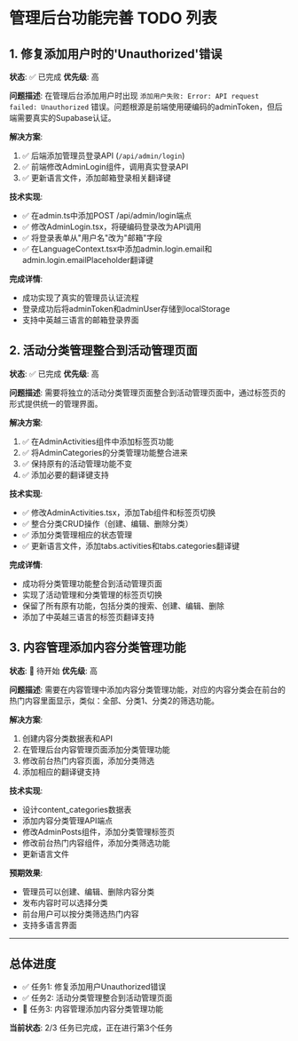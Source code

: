 # 管理后台功能完善 TODO 列表

## 1. 修复添加用户时的'Unauthorized'错误
**状态**: ✅ 已完成
**优先级**: 高

**问题描述**:
在管理后台添加用户时出现 `添加用户失败: Error: API request failed: Unauthorized` 错误。问题根源是前端使用硬编码的adminToken，但后端需要真实的Supabase认证。

**解决方案**:
1. ✅ 后端添加管理员登录API (`/api/admin/login`)
2. ✅ 前端修改AdminLogin组件，调用真实登录API
3. ✅ 更新语言文件，添加邮箱登录相关翻译键

**技术实现**:
- ✅ 在admin.ts中添加POST /api/admin/login端点
- ✅ 修改AdminLogin.tsx，将硬编码登录改为API调用
- ✅ 将登录表单从"用户名"改为"邮箱"字段
- ✅ 在LanguageContext.tsx中添加admin.login.email和admin.login.emailPlaceholder翻译键

**完成详情**:
- 成功实现了真实的管理员认证流程
- 登录成功后将adminToken和adminUser存储到localStorage
- 支持中英越三语言的邮箱登录界面

## 2. 活动分类管理整合到活动管理页面
**状态**: ✅ 已完成
**优先级**: 高

**问题描述**:
需要将独立的活动分类管理页面整合到活动管理页面中，通过标签页的形式提供统一的管理界面。

**解决方案**:
1. ✅ 在AdminActivities组件中添加标签页功能
2. ✅ 将AdminCategories的分类管理功能整合进来
3. ✅ 保持原有的活动管理功能不变
4. ✅ 添加必要的翻译键支持

**技术实现**:
- ✅ 修改AdminActivities.tsx，添加Tab组件和标签页切换
- ✅ 整合分类CRUD操作（创建、编辑、删除分类）
- ✅ 添加分类管理相应的状态管理
- ✅ 更新语言文件，添加tabs.activities和tabs.categories翻译键

**完成详情**:
- 成功将分类管理功能整合到活动管理页面
- 实现了活动管理和分类管理的标签页切换
- 保留了所有原有功能，包括分类的搜索、创建、编辑、删除
- 添加了中英越三语言的标签页翻译支持

## 3. 内容管理添加内容分类管理功能
**状态**: 🔄 待开始
**优先级**: 高

**问题描述**:
需要在内容管理中添加内容分类管理功能，对应的内容分类会在前台的热门内容里面显示，类似：全部、分类1、分类2的筛选功能。

**解决方案**:
1. 创建内容分类数据表和API
2. 在管理后台内容管理页面添加分类管理功能
3. 修改前台热门内容页面，添加分类筛选
4. 添加相应的翻译键支持

**技术实现**:
- 设计content_categories数据表
- 添加内容分类管理API端点
- 修改AdminPosts组件，添加分类管理标签页
- 修改前台热门内容组件，添加分类筛选功能
- 更新语言文件

**预期效果**:
- 管理员可以创建、编辑、删除内容分类
- 发布内容时可以选择分类
- 前台用户可以按分类筛选热门内容
- 支持多语言界面

---

## 总体进度
- ✅ 任务1: 修复添加用户Unauthorized错误
- ✅ 任务2: 活动分类管理整合到活动管理页面
- 🔄 任务3: 内容管理添加内容分类管理功能

**当前状态**: 2/3 任务已完成，正在进行第3个任务